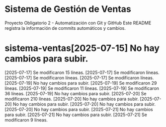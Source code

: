 # Sistema de Gestión de Ventas
Proyecto Obligatorio 2 - Automatización con Git y GitHub
Este README registra la información de commits automáticos y cambios.


# sistema-ventas[2025-07-15] No hay cambios para subir.
[2025-07-17] Se modificaron 15 líneas.
[2025-07-17] Se modificaron  líneas.
[2025-07-17] Se modificaron  líneas.
[2025-07-17] Se modificaron  líneas.
[2025-07-19] No hay cambios para subir.
[2025-07-19] Se modificaron 29 líneas.
[2025-07-19] Se modificaron 11 líneas.
[2025-07-19] Se modificaron 36 líneas.
[2025-07-19] No hay cambios para subir.
[2025-07-20] Se modificaron 210 líneas.
[2025-07-20] No hay cambios para subir.
[2025-07-20] No hay cambios para subir.
[2025-07-20] No hay cambios para subir.
[2025-07-20] No hay cambios para subir.
[2025-07-21] No hay cambios para subir.
[2025-07-21] No hay cambios para subir.
[2025-07-21] Se modificaron 9 líneas.
